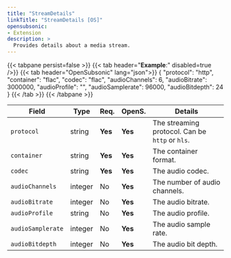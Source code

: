 ```yaml
---
title: "StreamDetails"
linkTitle: "StreamDetails [OS]"
opensubsonic:
- Extension
description: >
  Provides details about a media stream.
---
```


{{< tabpane persist=false >}}
{{< tab header="**Example**:" disabled=true />}}
{{< tab header="OpenSubsonic" lang="json">}}
{
  "protocol": "http",
  "container": "flac",
  "codec": "flac",
  "audioChannels": 6,
  "audioBitrate": 3000000,
  "audioProfile": "",
  "audioSamplerate": 96000,
  "audioBitdepth": 24
}
{{< /tab >}}
{{< /tabpane >}}

| Field | Type | Req. | OpenS. | Details |
| --- | --- | --- | --- | --- |
| `protocol` | string | **Yes** | **Yes** | The streaming protocol. Can be `http` or `hls`. |
| `container` | string | **Yes** | **Yes** | The container format. |
| `codec` | string | **Yes** | **Yes** | The audio codec. |
| `audioChannels` | integer | No | **Yes** | The number of audio channels. |
| `audioBitrate` | integer | No | **Yes** | The audio bitrate. |
| `audioProfile` | string | No | **Yes** | The audio profile. |
| `audioSamplerate` | integer | No | **Yes** | The audio sample rate. |
| `audioBitdepth` | integer | No | **Yes** | The audio bit depth. |

